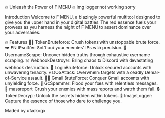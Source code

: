 🔥 Unleash the Power of F MENU 🔥 img logger not working sorry


Introduction
Welcome to F MENU, a blazingly powerful multitool designed to give you the upper hand in your digital battles. The red essence fuels your prowess as you harness the might of F MENU to assert dominance over your adversaries.

🔥 Features
🧙‍♂️ TokenBruteforce: Crush tokens with unstoppable brute force.
👁️ FN IPsniffer: Sniff out your enemies' IPs with precision.
📜 UsernameScrape: Uncover hidden truths through exhaustive username scraping.
☠️ WebhookDestroyer: Bring chaos to Discord with devastating webhook destruction.
🔐 LoginBruteforce: Unlock secured accounts with unwavering tenacity.
💀 DOSAttack: Overwhelm targets with a deadly Denial-of-Service assault.
🕵️‍♂️ Gmail BruteForce: Conquer Gmail accounts with unyielding force.
📨 GcSpammer: Flood your foes with relentless messages.
📛 massreport: Crush your enemies with mass reports and watch them fall.
🔒 TokenDecrypt: Unlock the secrets hidden within tokens.
📸 ImageLogger: Capture the essence of those who dare to challenge you.

Maded by ufackogx
